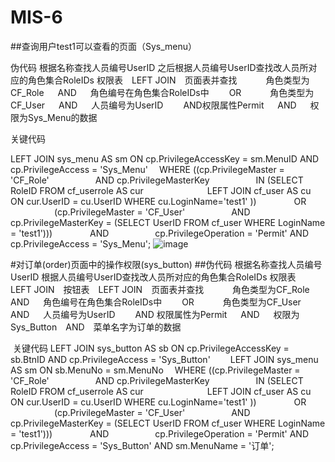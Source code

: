 # MIS-6
##查询用户test1可以查看的页面（Sys_menu）

伪代码
根据名称查找人员编号UserID 之后根据人员编号UserID查找改人员所对应的角色集合RoleIDs
权限表 LEFT JOIN 页面表并查找
   角色类型为CF_Role   AND   角色编号在角色集合RoleIDs中
  OR
   角色类型为CF_User   AND   人员编号为UserID
  AND权限属性Permit   AND   权限为Sys_Menu的数据
  
  
关键代码 

LEFT JOIN sys_menu AS sm ON cp.PrivilegeAccessKey = sm.MenuID AND cp.PrivilegeAccess = 'Sys_Menu'
 WHERE ((cp.PrivilegeMaster = 'CF_Role'
     AND cp.PrivilegeMasterKey
     IN (SELECT RoleID FROM cf_userrole AS cur
       LEFT JOIN cf_user AS cu ON cur.UserID = cu.UserID WHERE cu.LoginName='test1' ))
    OR
     (cp.PrivilegeMaster = 'CF_User'
     AND cp.PrivilegeMasterKey = (SELECT UserID FROM cf_user WHERE LoginName = 'test1')))
    AND
     cp.PrivilegeOperation = 'Permit' AND cp.PrivilegeAccess = 'Sys_Menu';
![image](https://cloud.githubusercontent.com/assets/16076963/19844449/e949ce8c-9f67-11e6-9e49-25dd489c8ec1.png)


#对订单(order)页面中的操作权限(sys_button)
##伪代码
根据名称查找人员编号UserID 根据人员编号UserID查找改人员所对应的角色集合RoleIDs
权限表 LEFT JOIN 按钮表 LEFT JOIN 页面表并查找
   角色类型为CF_Role   AND   角色编号在角色集合RoleIDs中
  OR
   角色类型为CF_User   AND   人员编号为UserID
  AND 权限属性为Permit   AND   权限为Sys_Button AND 菜单名字为订单的数据
  
  关键代码
  LEFT JOIN sys_button AS sb ON cp.PrivilegeAccessKey = sb.BtnID AND cp.PrivilegeAccess = 'Sys_Button'
  LEFT JOIN sys_menu AS sm ON sb.MenuNo = sm.MenuNo
 WHERE ((cp.PrivilegeMaster = 'CF_Role'
     AND cp.PrivilegeMasterKey
     IN (SELECT RoleID FROM cf_userrole AS cur
       LEFT JOIN cf_user AS cu ON cur.UserID = cu.UserID WHERE cu.LoginName='test1' ))
    OR
     (cp.PrivilegeMaster = 'CF_User'
     AND cp.PrivilegeMasterKey = (SELECT UserID FROM cf_user WHERE LoginName = 'test1')))
    AND
     cp.PrivilegeOperation = 'Permit' AND cp.PrivilegeAccess = 'Sys_Button' AND sm.MenuName = '订单';
